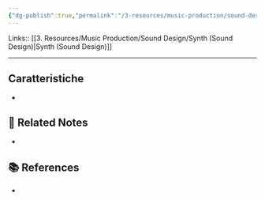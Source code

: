 ```yaml
---
{"dg-publish":true,"permalink":"/3-resources/music-production/sound-design/synth-drone-sound-design/","tags":["type/note"]}
---
```


Links:: [[3. Resources/Music Production/Sound Design/Synth (Sound Design)\|Synth (Sound Design)]]

---
## Caratteristiche

- 






## 🔗 Related Notes

- 

## 📚 References

- 